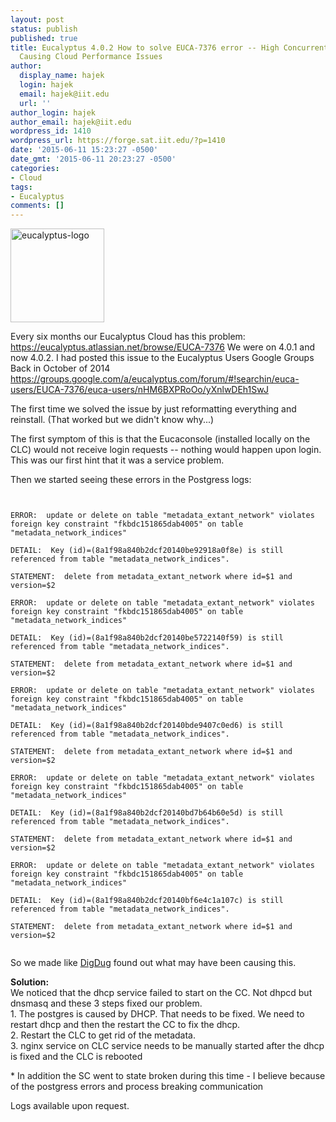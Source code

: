 ```yaml
---
layout: post
status: publish
published: true
title: Eucalyptus 4.0.2 How to solve EUCA-7376 error -- High Concurrent Locks on DB
  Causing Cloud Performance Issues
author:
  display_name: hajek
  login: hajek
  email: hajek@iit.edu
  url: ''
author_login: hajek
author_email: hajek@iit.edu
wordpress_id: 1410
wordpress_url: https://forge.sat.iit.edu/?p=1410
date: '2015-06-11 15:23:27 -0500'
date_gmt: '2015-06-11 20:23:27 -0500'
categories:
- Cloud
tags:
- Eucalyptus
comments: []
---
```

<p><a href="https://forge.sat.iit.edu/assets/2015/06/eucalyptus-logo.jpg"><img src="https://forge.sat.iit.edu/assets/2015/06/eucalyptus-logo-150x150.jpg" alt="eucalyptus-logo" width="150" height="150" class="alignnone size-thumbnail wp-image-1413" /></a></p>
<p>Every six months our Eucalyptus Cloud has this problem: <a href="https://eucalyptus.atlassian.net/browse/EUCA-7376">https://eucalyptus.atlassian.net/browse/EUCA-7376</a>   We were on 4.0.1 and now 4.0.2.  I had posted this issue to the Eucalyptus Users Google Groups Back in October of 2014 <a href="https://groups.google.com/a/eucalyptus.com/forum/#!searchin/euca-users/EUCA-7376/euca-users/nHM6BXPRoOo/yXnlwDEh1SwJ">https://groups.google.com/a/eucalyptus.com/forum/#!searchin/euca-users/EUCA-7376/euca-users/nHM6BXPRoOo/yXnlwDEh1SwJ</a></p>
<p>The first time we solved the issue by just reformatting everything and reinstall.  (That worked but we didn't know why...)</p>
<p>The first symptom of this is that the Eucaconsole (installed locally on the CLC) would not receive login requests -- nothing would happen upon login.  This was our first hint that it was a service problem.</p>
<p>Then we started seeing these errors in the Postgress logs:</p>
<p><code><br />
ERROR:  update or delete on table "metadata_extant_network" violates foreign key constraint "fkbdc151865dab4005" on table "metadata_network_indices"<br />
DETAIL:  Key (id)=(8a1f98a840b2dcf20140be92918a0f8e) is still referenced from table "metadata_network_indices".<br />
STATEMENT:  delete from metadata_extant_network where id=$1 and version=$2<br />
ERROR:  update or delete on table "metadata_extant_network" violates foreign key constraint "fkbdc151865dab4005" on table "metadata_network_indices"<br />
DETAIL:  Key (id)=(8a1f98a840b2dcf20140be5722140f59) is still referenced from table "metadata_network_indices".<br />
STATEMENT:  delete from metadata_extant_network where id=$1 and version=$2<br />
ERROR:  update or delete on table "metadata_extant_network" violates foreign key constraint "fkbdc151865dab4005" on table "metadata_network_indices"<br />
DETAIL:  Key (id)=(8a1f98a840b2dcf20140bde9407c0ed6) is still referenced from table "metadata_network_indices".<br />
STATEMENT:  delete from metadata_extant_network where id=$1 and version=$2<br />
ERROR:  update or delete on table "metadata_extant_network" violates foreign key constraint "fkbdc151865dab4005" on table "metadata_network_indices"<br />
DETAIL:  Key (id)=(8a1f98a840b2dcf20140bd7b64b60e5d) is still referenced from table "metadata_network_indices".<br />
STATEMENT:  delete from metadata_extant_network where id=$1 and version=$2<br />
ERROR:  update or delete on table "metadata_extant_network" violates foreign key constraint "fkbdc151865dab4005" on table "metadata_network_indices"<br />
DETAIL:  Key (id)=(8a1f98a840b2dcf20140bf6e4c1a107c) is still referenced from table "metadata_network_indices".<br />
STATEMENT:  delete from metadata_extant_network where id=$1 and version=$2<br />
</code></p>
<p>So we made like <a href="https://en.wikipedia.org/wiki/Dig_Dug">DigDug</a> found out what may have been causing this.</p>
<p><strong>Solution:</strong><br />
We noticed that the dhcp service failed to start on the CC.  Not dhpcd but dnsmasq and these 3 steps fixed our problem.<br />
1. The postgres is caused by DHCP. That needs to be fixed. We need to restart dhcp and then the restart the CC to fix the dhcp.<br />
2. Restart the CLC to get rid of the metadata.<br />
3. nginx service on CLC service needs to be manually started after the dhcp is fixed and the CLC is rebooted</p>
<p>* In addition the SC went to state broken during this time - I believe because of the postgress errors and process breaking communication</p>
<p>Logs available upon request.</p>
